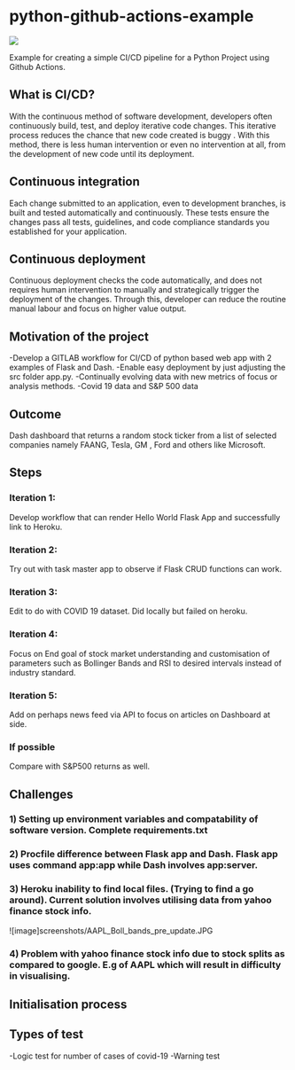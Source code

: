 # python-github-actions-example

![](https://github.com/nikhilkumarsingh/python-github-actions-example/workflows/Python%20application/badge.svg)

Example for creating a simple CI/CD pipeline for a Python Project using Github Actions.

## What is CI/CD?
With the continuous method of software development, developers often continuously build, test, and deploy iterative code changes. This iterative process reduces the chance that new code created is  buggy . With this method, there is less human intervention or even no intervention at all, from the development of new code until its deployment.

## Continuous integration
Each change submitted to an application, even to development branches, is built and tested automatically and continuously. These tests ensure the changes pass all tests, guidelines, and code compliance standards you established for your application.

## Continuous deployment
Continuous deployment checks the code automatically, and does not requires human intervention to manually and strategically trigger the deployment of the changes. Through this, developer can reduce the routine manual labour and focus on higher value output.

## Motivation of the project
-Develop a GITLAB workflow for CI/CD of python based web app with 2 examples of Flask and Dash.
-Enable easy deployment by just adjusting the src folder app.py.
-Continually evolving data with new metrics of focus or analysis methods.
-Covid 19 data and S&P 500 data

## Outcome
Dash dashboard that returns a random stock ticker from a list of selected companies namely FAANG, Tesla, GM , Ford and others like Microsoft.


## Steps
### Iteration 1:
Develop workflow that can render Hello World Flask App and successfully link to Heroku.
### Iteration 2:
Try out with task master app to observe if Flask CRUD functions can work.
### Iteration 3: 
Edit to do with COVID 19 dataset. Did locally but failed on heroku.
### Iteration 4:
Focus on End goal of stock market understanding and customisation of parameters such as Bollinger Bands and RSI to desired intervals instead of industry standard.
### Iteration 5:
Add on perhaps news feed via API to focus on articles on Dashboard at side.
### If possible
Compare with S&P500 returns as well.
## Challenges
### 1) Setting up environment variables and compatability of software version. Complete requirements.txt

### 2) Procfile difference between Flask app and Dash. Flask app uses command app:app while Dash involves app:server.
### 3) Heroku inability to find local files. (Trying to find a go around). Current solution involves utilising data from yahoo finance stock info.
![image]screenshots/AAPL_Boll_bands_pre_update.JPG
### 4) Problem with yahoo finance stock info due to stock splits as compared to google. E.g of AAPL which will result in difficulty in visualising.



## Initialisation process





## Types of test
-Logic test for number of cases of covid-19
-Warning test
